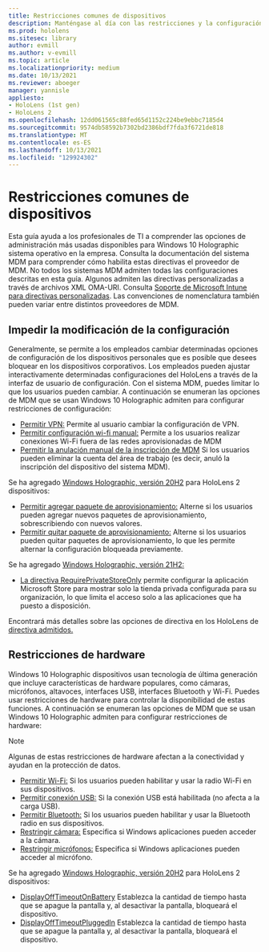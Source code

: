 ```yaml
---
title: Restricciones comunes de dispositivos
description: Manténgase al día con las restricciones y la configuración de dispositivos comunes para HoloLens dispositivo de realidad mixta.
ms.prod: hololens
ms.sitesec: library
author: evmill
ms.author: v-evmill
ms.topic: article
ms.localizationpriority: medium
ms.date: 10/13/2021
ms.reviewer: aboeger
manager: yannisle
appliesto:
- HoloLens (1st gen)
- HoloLens 2
ms.openlocfilehash: 12dd061565c88fed65d1152c224be9ebbc7185d4
ms.sourcegitcommit: 9574db58592b7302bd2386bdf7fda3f6721de818
ms.translationtype: MT
ms.contentlocale: es-ES
ms.lasthandoff: 10/13/2021
ms.locfileid: "129924302"
---
```

# <a name="common-device-restrictions"></a>Restricciones comunes de dispositivos

Esta guía ayuda a los profesionales de TI a comprender las opciones de administración más usadas disponibles para Windows 10 Holographic sistema operativo en la empresa. Consulta la documentación del sistema MDM para comprender cómo habilita estas directivas el proveedor de MDM. No todos los sistemas MDM admiten todas las configuraciones descritas en esta guía. Algunos admiten las directivas personalizadas a través de archivos XML OMA-URI. Consulta [Soporte de Microsoft Intune para directivas personalizadas](/mem/intune/configuration/custom-settings-windows-10). Las convenciones de nomenclatura también pueden variar entre distintos proveedores de MDM.

## <a name="prevent-changing-of-settings"></a>Impedir la modificación de la configuración

Generalmente, se permite a los empleados cambiar determinadas opciones de configuración de los dispositivos personales que es posible que desees bloquear en los dispositivos corporativos. Los empleados pueden ajustar interactivamente determinadas configuraciones del HoloLens a través de la interfaz de usuario de configuración. Con el sistema MDM, puedes limitar lo que los usuarios pueden cambiar.
A continuación se enumeran las opciones de MDM que se usan Windows 10 Holographic admiten para configurar restricciones de configuración:

- [Permitir VPN:](/windows/client-management/mdm/policy-csp-settings#settings-allowvpn) Permite al usuario cambiar la configuración de VPN.
- [Permitir configuración wi-fi manual:](/windows/client-management/mdm/policy-csp-wifi#wifi-allowmanualwificonfiguration) Permite a los usuarios realizar conexiones Wi-Fi fuera de las redes aprovisionadas de MDM
- [Permitir la anulación manual de la inscripción de MDM](/windows/client-management/mdm/policy-csp-experience#experience-allowmanualmdmunenrollment) Si los usuarios pueden eliminar la cuenta del área de trabajo (es decir, anuló la inscripción del dispositivo del sistema MDM).

Se ha agregado [Windows Holographic, versión 20H2](hololens-release-notes.md#windows-holographic-version-20h2) para HoloLens 2 dispositivos:

- [Permitir agregar paquete de aprovisionamiento:](/windows/client-management/mdm/policy-csp-security#security-allowaddprovisioningpackage) Alterne si los usuarios pueden agregar nuevos paquetes de aprovisionamiento, sobrescribiendo con nuevos valores.
- [Permitir quitar paquete de aprovisionamiento:](/windows/client-management/mdm/policy-csp-security#security-allowremoveprovisioningpackage) Alterne si los usuarios pueden quitar paquetes de aprovisionamiento, lo que les permite alternar la configuración bloqueada previamente.

Se ha agregado [Windows Holographic, versión 21H2:](hololens-release-notes.md#windows-holographic-version-21h2)

- [La directiva RequirePrivateStoreOnly](http://windows/client-management/mdm/policy-csp-applicationmanagement#applicationmanagement-requireprivatestoreonly) permite configurar la aplicación Microsoft Store para mostrar solo la tienda privada configurada para su organización, lo que limita el acceso solo a las aplicaciones que ha puesto a disposición.

Encontrará más detalles sobre las opciones de directiva en los HoloLens de [directiva admitidos.](/windows/client-management/mdm/policy-csps-supported-by-hololens2)

## <a name="hardware-restrictions"></a>Restricciones de hardware

Windows 10 Holographic dispositivos usan tecnología de última generación que incluye características de hardware populares, como cámaras, micrófonos, altavoces, interfaces USB, interfaces Bluetooth y Wi-Fi. Puedes usar restricciones de hardware para controlar la disponibilidad de estas funciones.
A continuación se enumeran las opciones de MDM que se usan Windows 10 Holographic admiten para configurar restricciones de hardware:

> [!NOTE]
> Algunas de estas restricciones de hardware afectan a la conectividad y ayudan en la protección de datos.

- [Permitir Wi-Fi:](/windows/client-management/mdm/policy-csp-wifi#wifi-allowwifi) Si los usuarios pueden habilitar y usar la radio Wi-Fi en sus dispositivos.
- [Permitir conexión USB:](/windows/client-management/mdm/policy-csp-connectivity#connectivity-allowusbconnection) Si la conexión USB está habilitada (no afecta a la carga USB).
- [Permitir Bluetooth:](/windows/client-management/mdm/policy-csp-connectivity#connectivity-allowbluetooth) Si los usuarios pueden habilitar y usar la Bluetooth radio en sus dispositivos.
- [Restringir cámara:](/windows/client-management/mdm/policy-csp-privacy#privacy-letappsaccesscamera) Especifica si Windows aplicaciones pueden acceder a la cámara.
- [Restringir micrófonos:](/windows/client-management/mdm/policy-csp-privacy#privacy-letappsaccessmicrophone) Especifica si Windows aplicaciones pueden acceder al micrófono.

Se ha agregado [Windows Holographic, versión 20H2](hololens-release-notes.md#windows-holographic-version-20h2) para HoloLens 2 dispositivos:

- [DisplayOffTimeoutOnBattery](/windows/client-management/mdm/policy-csp-power#power-displayofftimeoutonbattery) Establezca la cantidad de tiempo hasta que se apague la pantalla y, al desactivar la pantalla, bloqueará el dispositivo.
- [DisplayOffTimeoutPluggedIn](/windows/client-management/mdm/policy-csp-power#power-displayofftimeoutpluggedin) Establezca la cantidad de tiempo hasta que se apague la pantalla y, al desactivar la pantalla, bloqueará el dispositivo.
